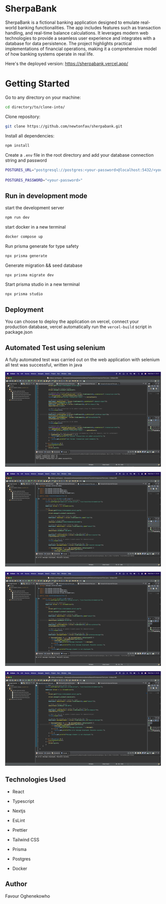# SherpaBank

SherpaBank is a fictional banking application designed to emulate real-world banking functionalities. The app includes features such as transaction handling, and real-time balance calculations. It leverages modern web technologies to provide a seamless user experience and integrates with a database for data persistence. The project highlights practical implementations of financial operations, making it a comprehensive model of how banking systems operate in real life.

Here's the deployed version: https://sherpabank.vercel.app/

# Getting Started

Go to any directory on your machine:

```bash
cd directory/to/clone-into/
```

Clone repository:

```bash
git clone https://github.com/newtonfav/sherpabank.git
```

Install all dependencies:

```bash
npm install
```

Create a `.env` file in the root directory and add your database connection string and password

```bash
POSTGRES_URL="postgresql://postgres:<your-password>@localhost:5432/<your-database>"

POSTGRES_PASSWORD="<your-password>"
```

## Run in development mode

start the development server

```bash
npm run dev
```

start docker in a new terminal

```bash
docker compose up
```

Run prisma generate for type safety

```bash
npx prisma generate
```

Generate migration && seed database

```bash
npx prisma migrate dev
```

Start prisma studio in a new terminal

```bash
npx prisma studio
```

## Deployment

You can choose to deploy the application on vercel, connect your production database, vercel automatically run the `vercel-build` script in package.json

## Automated Test using selenium

A fully automated test was carried out on the web application with selenium all test was successful, written in java

![screenshot transaction component test](/tests/transactionComponent.png)

![screenshot transfer component test](/tests/transferComponent.png)

![withdraw component](/tests/withdrawComponent.png)

![deposit component](/tests/depositComponent.png)

## Technologies Used

- React
- Typescript

- Nextjs
- EsLint
- Prettier
- Tailwind CSS
- Prisma
- Postgres
- Docker

## Author

Favour Oghenekowho
